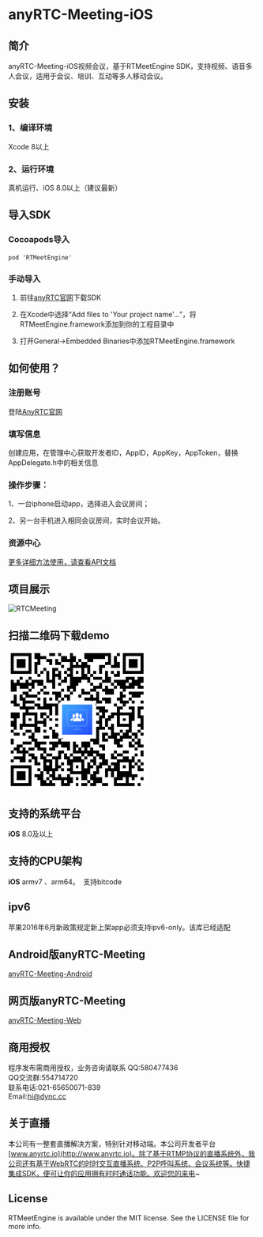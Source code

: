 # anyRTC-Meeting-iOS

## 简介
anyRTC-Meeting-iOS视频会议，基于RTMeetEngine SDK，支持视频、语音多人会议，适用于会议、培训、互动等多人移动会议。</br>

## 安装
### 1、编译环境
Xcode 8以上</br>

### 2、运行环境
真机运行、iOS 8.0以上（建议最新）

## 导入SDK

### Cocoapods导入
```
pod 'RTMeetEngine'

```
### 手动导入

1. 前往[anyRTC官网](https://www.anyrtc.io/resoure)下载SDK

2. 在Xcode中选择“Add files to 'Your project name'...”，将RTMeetEngine.framework添加到你的工程目录中</br>

3.  打开General->Embedded Binaries中添加RTMeetEngine.framework</br>

## 如何使用？

### 注册账号
登陆[AnyRTC官网](https://www.anyrtc.io/)

### 填写信息
创建应用，在管理中心获取开发者ID，AppID，AppKey，AppToken，替换AppDelegate.h中的相关信息

### 操作步骤：
1、一台iphone启动app，选择进入会议房间；</br>

2、另一台手机进入相同会议房间，实时会议开始。</br>

### 资源中心
[更多详细方法使用，请查看API文档](https://www.anyrtc.io/resoure)


## 项目展示
![RTCMeeting](RTCMeeting.gif)
## 扫描二维码下载demo
![RTCMeeting](RTCMeeting.png)


## 支持的系统平台
**iOS** 8.0及以上

## 支持的CPU架构
**iOS** armv7 、arm64。  支持bitcode
## ipv6
苹果2016年6月新政策规定新上架app必须支持ipv6-only。该库已经适配
## Android版anyRTC-Meeting
[anyRTC-Meeting-Android](https://github.com/AnyRTC/anyRTC-Meeting-Android)
## 网页版anyRTC-Meeting
[anyRTC-Meeting-Web](https://www.anyrtc.io/demo/meeting)


## 商用授权
程序发布需商用授权，业务咨询请联系
QQ:580477436 </br>
QQ交流群:554714720</br>
联系电话:021-65650071-839</br>
Email:hi@dync.cc</br>
## 关于直播
本公司有一整套直播解决方案，特别针对移动端。本公司开发者平台[www.anyrtc.io](http://www.anyrtc.io)。除了基于RTMP协议的直播系统外，我公司还有基于WebRTC的时时交互直播系统、P2P呼叫系统、会议系统等。快捷集成SDK，便可让你的应用拥有时时通话功能。欢迎您的来电~
## License

RTMeetEngine is available under the MIT license. See the LICENSE file for more info.

